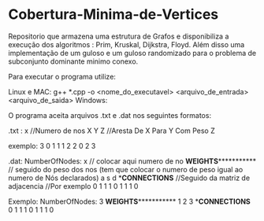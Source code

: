 # Cobertura-Minima-de-Vertices

Repositorio que armazena uma estrutura de Grafos e disponibiliza a execução dos algoritmos :  Prim, Kruskal, Dijkstra, Floyd. Além disso uma implementação de um guloso e um guloso randomizado para o problema de subconjunto dominante minimo conexo.

Para executar o programa utilize:

Linux e MAC: g++ *.cpp -o <nome_do_executavel> <arquivo_de_entrada> <arquivo_de_saida>
Windows: 

O programa aceita arquivos .txt e .dat nos seguintes formatos:

.txt :
x //Numero de nos
X Y Z //Aresta De X Para Y Com Peso Z

exemplo:
3
0 1 1
1 2 2
0 2 3

.dat: 
NumberOfNodes:
x // colocar aqui numero de no
******************WEIGHTS***************************** // seguido do peso dos nos (tem que colocar o numero de peso igual ao numero de Nós declarados)
a
s
d
*****************CONNECTIONS**************** //Seguido da matriz de adjacencia
//Por exemplo
0 1 1
1 0 1 
1 1 0 

Exemplo:
NumberOfNodes:
3
******************WEIGHTS*****************************
1
2
3
*****************CONNECTIONS****************
0 1 1
1 0 1 
1 1 0

